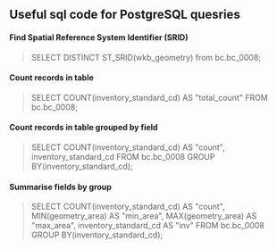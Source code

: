 ## Useful sql code for PostgreSQL quesries

#### Find Spatial Reference System Identifier (SRID)
> SELECT DISTINCT ST_SRID(wkb_geometry) from bc.bc_0008;

#### Count records in table
> SELECT COUNT(inventory_standard_cd) AS "total_count" FROM bc.bc_0008;

#### Count records in table grouped by field
> SELECT COUNT(inventory_standard_cd) AS "count", inventory_standard_cd FROM bc.bc_0008 GROUP BY(inventory_standard_cd);

#### Summarise fields by group
> SELECT COUNT(inventory_standard_cd) AS "count", MIN(geometry_area) AS "min_area", MAX(geometry_area) AS "max_area", inventory_standard_cd AS "inv" FROM bc.bc_0008 GROUP BY(inventory_standard_cd);
